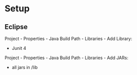 # Setup

## Eclipse
Project - Properties - Java Build Path - Libraries - Add Library:
  
  * Junit 4
  
Project - Properties - Java Build Path - Libraries - Add JARs:

  * all jars in /lib
